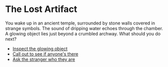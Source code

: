 
# The Lost Artifact
You wake up in an ancient temple, surrounded by stone walls covered in strange symbols. 
The sound of dripping water echoes through the chamber. A glowing object lies just beyond a crumbled archway.
What should you do next?
- [Inspect the glowing object](inspect.md)
- [Call out to see if anyone's there](callout.md)
- [Ask the stranger who they are](ask-stranger.md)

